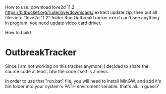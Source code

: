 How to use:
download love2d 11.2
https://bitbucket.org/rude/love/downloads/
extract update.zip, then put all files into "love2d 11.2" folder
Run OutbreakTracker.exe
if can't see anything in program, you need update video card driver.

How to build
# OutbreakTracker
Since I am not working on this tracker anymore, I decided to share the source code at least.
btw the code itself is a mess.

In order to use that "run.bat" file, you will need to install MinGW, and add it's bin folder into your system's PATH enviroment variable.
that's all... i guess?
